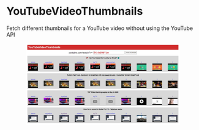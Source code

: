 # YouTubeVideoThumbnails

Fetch different thumbnails for a YouTube video without using the YouTube API

<div align="center">
  <img src="screenshot.jpg" align="center" width="80%">
</div>
